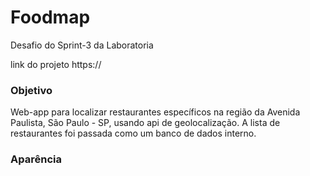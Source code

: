 # Foodmap
 
<p> Desafio do Sprint-3 da Laboratoria</p>
<p>link do projeto https://</p>

### Objetivo

<p> Web-app para localizar restaurantes específicos na região da Avenida Paulista, São Paulo - SP, usando api de geolocalização. A lista de restaurantes foi passada como um banco de dados interno.</p>

### Aparência 

